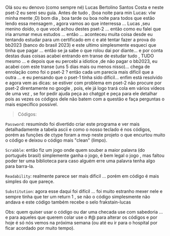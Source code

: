 Olá sou eu denovo (como sempre né) Lucas Bertolino Santos Costa e neste pset-2 eu serei seu guia. Antes de tudo , (boa noite para min Lucas: vlw minha mente ;D) bom dia , boa tarde ou boa noite para todos que estão lendo essa mensagem , agora vamos ao que interressa ... Lucas ,seu menino doido, o que você achou destes pset-2 ... então como eu falei que iria arrumar meus estudos ... então ... aconteceu muita coisa desde eu tentando estudar para um certificado em c e até tentar fazer a prova do bb2023 (banco do brasil 2023) e este ultimo simplesmente esqueci que tinha que pagar ... então se ja sabe o que rolou dai por diante... e por conta destas duas coisas acabei entrando em transe de estudar tudo , TUDO mesmo ... e depois que eu percebi a idiotice ,de não pagar o bb2023, eu acabei com este transe (uns 5 dias mais ou menos nisso)... chega de enrolação como foi o pset-2 ? então cada um parecia mais difícil que a outra ... e eu pensando que o pset-1 tinha sido difícil... enfim está resolvido e agora vem as dicas: se estiver com problema em pset-2 não procure por pset-2 direntamente no google , pois, ele já logo trará cola em vários vídeos de uma vez , se for pedir ajuda peça ao chatgpt e peça para ele detalhar pois as vezes os códigos dele não batem com a questão e faça perguntas o mais específico possível.

>Códigos:

``Password``: resumindo foi divertido criar este programa e ver mais detalhadamente a tabela ascii e como o nosso teclado é nos códigos, porém as funções de ctype foram a mvp neste projeto o que encurtou muito o código e deixou o código mais "clean" (limpo).

``Scrabble``: então fiz um jogo onde quem souber a maior palavra (do português brasil) simplemente ganha o jogo, é bem legal o jogo , mas faltou poder ter uma biblioteca para caso alguém erre uma palavra tenha algo para barra-la.

``Readability``: realmente parece ser mais dificil ... porém em código é mais simples do que pareçe.

``Substitution``: agora esse daqui foi difícil ... foi muito estranho mexer nele e sempre tinha que ter um return 1 , se não o código simplesmente não andava e este código também recebe o selo frakstain-lucas

Obs: quem quiser usar o código ou dar uma checada use com sabedoria ... e para aqueles que querem colar use o #@$%*($ para alterar os códigos e por hoje é só nós vemos na próxima semana (ou até eu ir para o hospital por ficar acordado por muito tempo).
